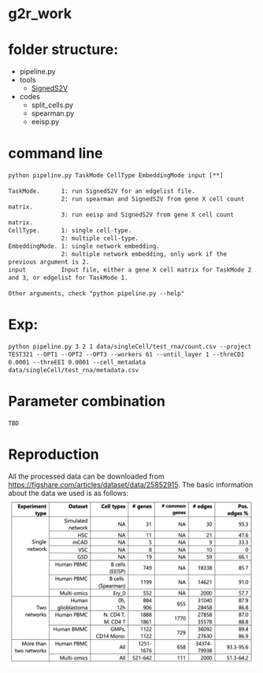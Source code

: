 # g2r_work


# folder structure:

- pipeline.py
- tools
  - [SignedS2V](https://github.com/liushu2019/SignedS2V)
- codes
  - split_cells.py
  - spearman.py
  - eeisp.py

# command line
```
python pipeline.py TaskMode CellType EmbeddingMode input [**]

TaskMode.      1: run SignedS2V for an edgelist file. 
               2: run spearman and SignedS2V from gene X cell count matrix. 
               3: run eeisp and SignedS2V from gene X cell count matrix.
CellType.      1: single cell-type. 
               2: multiple cell-type.
EmbeddingMode. 1: single network embedding. 
               2: multiple network embedding, only work if the previous argument is 2.
input          Input file, either a gene X cell matrix for TaskMode 2 and 3, or edgelist for TaskMode 1.

Other arguments, check "python pipeline.py --help"
```
# Exp:
```
python pipeline.py 3 2 1 data/singleCell/test_rna/count.csv --project TEST321 --OPT1 --OPT2 --OPT3 --workers 61 --until_layer 1 --threCDI 0.0001 --threEEI 0.0001 --cell_metadata data/singleCell/test_rna/metadata.csv 
```
# Parameter combination
```
TBD
```

# Reproduction 

All the processed data can be downloaded from https://figshare.com/articles/dataset/data/25852915.
The basic information about the data we used is as follows:
![TableS1](TableS1.jpg)
